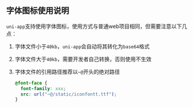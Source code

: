 ## 字体图标使用说明

`uni-app`支持使用字体图标，使用方式与普通web项目相同，但需要注意以下几点：

1. 字体文件小于`40kb`，`uni-app`会自动将其转化为`base64`格式

2. 字体文件大于`40kb`，需要开发者自己转换，否则使用不生效

3. 字体文件的引用路径推荐以`~@`开头的绝对路径

   ```css
   @font-face {
     font-family: xxx;
     src: url("~@/static/iconfontt.ttf");
   }
   ```

   